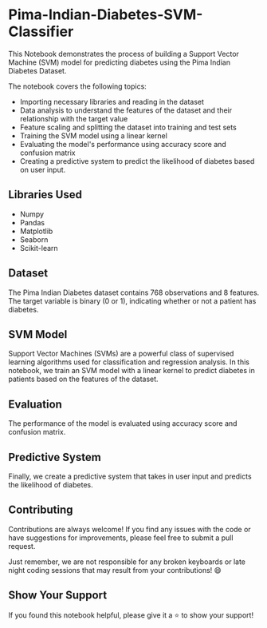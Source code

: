 # Pima-Indian-Diabetes-SVM-Classifier

This Notebook demonstrates the process of building a Support Vector Machine (SVM) model for predicting diabetes using the Pima Indian Diabetes Dataset. 

The notebook covers the following topics:
* Importing necessary libraries and reading in the dataset
* Data analysis to understand the features of the dataset and their relationship with the target value
* Feature scaling and splitting the dataset into training and test sets
* Training the SVM model using a linear kernel
* Evaluating the model's performance using accuracy score and confusion matrix
* Creating a predictive system to predict the likelihood of diabetes based on user input.

## Libraries Used
* Numpy
* Pandas
* Matplotlib
* Seaborn
* Scikit-learn

## Dataset
The Pima Indian Diabetes dataset contains 768 observations and 8 features. The target variable is binary (0 or 1), indicating whether or not a patient has diabetes.

## SVM Model
Support Vector Machines (SVMs) are a powerful class of supervised learning algorithms used for classification and regression analysis. In this notebook, we train an SVM model with a linear kernel to predict diabetes in patients based on the features of the dataset.

## Evaluation
The performance of the model is evaluated using accuracy score and confusion matrix. 

## Predictive System
Finally, we create a predictive system that takes in user input and predicts the likelihood of diabetes.

## Contributing
Contributions are always welcome! If you find any issues with the code or have suggestions for improvements, please feel free to submit a pull request.

Just remember, we are not responsible for any broken keyboards or late night coding sessions that may result from your contributions! 😄

## Show Your Support
If you found this notebook helpful, please give it a ⭐️ to show your support!
